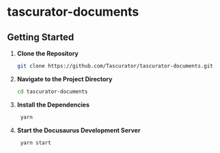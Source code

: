 # tascurator-documents

## Getting Started

1. **Clone the Repository**

   ```bash
   git clone https://github.com/Tascurator/tascurator-documents.git
   ```

2. **Navigate to the Project Directory**

   ```bash
   cd tascurator-documents
   ```

3. **Install the Dependencies**

   ```bash
    yarn
   ```

4. **Start the Docusaurus Development Server**

   ```bash
    yarn start
   ```
